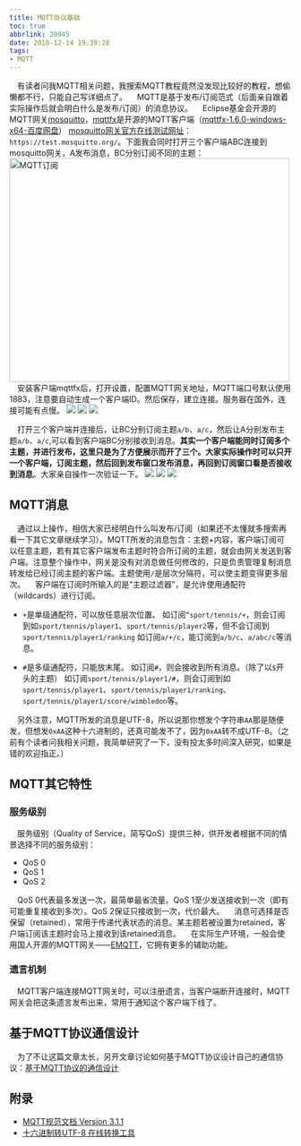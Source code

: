 ```yaml
---
title: MQTT协议基础
toc: true
abbrlink: 20945
date: 2018-12-14 19:39:28
tags:
- MQTT
---
```


&emsp;有读者问我MQTT相关问题，我搜索MQTT教程竟然没发现比较好的教程，想偷懒都不行，只能自己写详细点了。
&emsp;MQTT是基于发布/订阅范式（后面亲自跟着实际操作后就会明白什么是发布/订阅）的消息协议。
&emsp;Eclipse基金会开源的MQTT网关[mosquitto](https://mosquitto.org/)，[mqttfx](https://mqttfx.jensd.de/index.php)是开源的MQTT客户端（[mqttfx-1.6.0-windows-x64-百度网盘](https://pan.baidu.com/s/19yiEDjpLCpS_2Yew_4GcKA)）
[mosquitto网关官方在线测试网址](https://test.mosquitto.org/)：`https://test.mosquitto.org/`。下面我会同时打开三个客户端ABC连接到mosquitto网关，A发布消息，BC分别订阅不同的主题：
<img alt="MQTT订阅" src="/blog_images/005BIQVbgy1fyb4eozcg9j30pd0i63z4.jpg" style="width:500px;height:400px;">
&emsp;安装客户端mqttfx后，打开设置，配置MQTT网关地址，MQTT端口号默认使用1883，注意要自动生成一个客户端ID。然后保存，建立连接。服务器在国外，连接可能有点慢。
![](/blog_images/005BIQVbgy1fyb4omlaknj30zr0m2t9v.jpg)
![](/blog_images/005BIQVbgy1fyb4u8w5e5j30sw0kxjsm.jpg)
![](/blog_images/005BIQVbgy1fyb4sbqm1rj30zr0m23zn.jpg)

&emsp;打开三个客户端并连接后，让BC分别订阅主题`a/b`、`a/c`，然后让A分别发布主题`a/b`、`a/c`,可以看到客户端BC分别接收到消息。__其实一个客户端能同时订阅多个主题，并进行发布，这里只是为了方便展示而开了三个。大家实际操作时可以只开一个客户端，订阅主题，然后回到发布窗口发布消息，再回到订阅窗口看是否接收到消息__。大家亲自操作一次验证一下。
![](/blog_images/005BIQVbgy1fyb560jei2j31be0qpqn1.jpg)
![](/blog_images/005BIQVbgy1fyb567papmj31bx0qu1ds.jpg)
![](/blog_images/005BIQVbgy1fyb56d6l9yj31bj0qqnhl.jpg)

## MQTT消息
&emsp;通过以上操作，相信大家已经明白什么叫发布/订阅（如果还不太懂就多搜索再看一下其它文章继续学习）。MQTT所发的消息包含：主题+内容，客户端订阅可以任意主题，若有其它客户端发布主题时符合所订阅的主题，就会由网关发送到客户端。注意整个操作中，网关是没有对消息做任何修改的，只是负责管理复制消息转发给已经订阅主题的客户端。主题使用`/`是层次分隔符，可以使主题变得更多层次。
&emsp;客户端在订阅时所输入的是“主题过滤器”，是允许使用通配符（wildcards）进行订阅。

- `+`是单级通配符，可以放任意层次位置。
如订阅`“sport/tennis/+`，则会订阅到如`sport/tennis/player1`、`sport/tennis/player2`等，但不会订阅到`sport/tennis/player1/ranking`
如订阅`a/+/c`，能订阅到`a/b/c`、`a/abc/c`等消息。

- `#`是多级通配符，只能放末尾。
如订阅`#`，则会接收到所有消息。（除了以`$`开头的主题）
如订阅`sport/tennis/player1/#`，则会订阅到如`sport/tennis/player1`、`sport/tennis/player1/ranking`、`sport/tennis/player1/score/wimbledon`等。

&emsp;另外注意，MQTT所发的消息是UTF-8，所以说那你想发个字符串`AA`那是随便发，但想发`0xAA`这种十六进制的，还真可能发不了，因为`0xAA`转不成UTF-8。（之前有个读者问我相关问题，我简单研究了一下，没有投太多时间深入研究，如果是错的欢迎指正。）

## MQTT其它特性
### 服务级别
&emsp;服务级别（Quality of Service，简写QoS）提供三种，供开发者根据不同的情景选择不同的服务级别：
- QoS 0
- QoS 1
- QoS 2

&emsp;QoS 0代表最多发送一次，最简单最省流量。QoS 1至少发送接收到一次（即有可能重复接收到多次）。QoS 2保证只接收到一次，代价最大。
&emsp;消息可选择是否保留（retained），常用于传递代表状态的消息。某主题若被设置为retained，客户端订阅该主题时会马上接收到该retained消息。
&emsp;在实际生产环境，一般会使用国人开源的MQTT网关——[EMQTT](http://www.emqtt.com/)，它拥有更多的辅助功能。
### 遗言机制
&emsp;MQTT客户端连接MQTT网关时，可以注册遗言，当客户端断开连接时，MQTT网关会把这条遗言发布出来，常用于通知这个客户端下线了。

## 基于MQTT协议通信设计
&emsp;为了不让这篇文章太长，另开文章讨论如何基于MQTT协议设计自己的通信协议：[基于MQTT协议的通信设计](/posts/31151/)

## 附录
- [MQTT规范文档 Version 3.1.1](http://docs.oasis-open.org/mqtt/mqtt/v3.1.1/os/mqtt-v3.1.1-os.html)
- [十六进制转UTF-8 在线转换工具](https://onlinehextools.com/convert-hex-to-utf8)